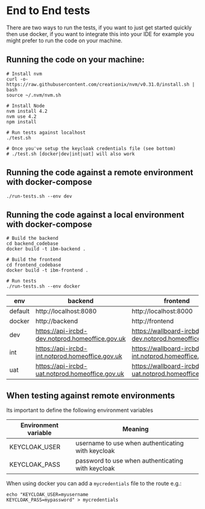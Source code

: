 # End to End tests 

There are two ways to run the tests, if you want to just get started quickly then use docker, if you want to integrate this into your IDE for example you might prefer to run the code on your machine.


## Running the code on your machine:
```shell
# Install nvm
curl -o- https://raw.githubusercontent.com/creationix/nvm/v0.31.0/install.sh | bash
source ~/.nvm/nvm.sh

# Install Node
nvm install 4.2
nvm use 4.2
npm install

# Run tests against localhost
./test.sh

# Once you've setup the keycloak credentials file (see bottom)
# ./test.sh [docker|dev|int|uat] will also work
```


## Running the code against a remote environment with docker-compose
```shell
./run-tests.sh --env dev
```


## Running the code against a local environment with docker-compose
```shell
# Build the backend
cd backend_codebase
docker build -t ibm-backend .

# Build the frontend
cd frontend_codebase
docker build -t ibm-frontend .

# Run tests
./run-tests.sh --env docker
```


| env | backend | frontend |
| --- | ------- | -------- |
| default | http://localhost:8080 | http://localhost:8000 |
| docker | http://backend | http://frontend |
| dev | https://api-ircbd-dev.notprod.homeoffice.gov.uk | https://wallboard-ircbd-dev.notprod.homeoffice.gov.uk |
| int | https://api-ircbd-int.notprod.homeoffice.gov.uk | https://wallboard-ircbd-int.notprod.homeoffice.gov.uk |
| uat | https://api-ircbd-uat.notprod.homeoffice.gov.uk | https://wallboard-ircbd-uat.notprod.homeoffice.gov.uk |


## When testing against remote environments
Its important to define the following environment variables

| Environment variable | Meaning |
| -------------------- | ------- |
| KEYCLOAK_USER | username to use when authenticating with keycloak |
| KEYCLOAK_PASS | password to use when authenticating with keycloak |

When using docker you can add a `mycredentials` file to the route e.g.:

```shell
echo "KEYCLOAK_USER=myusername
KEYCLOAK_PASS=mypassword" > mycredentials
```
